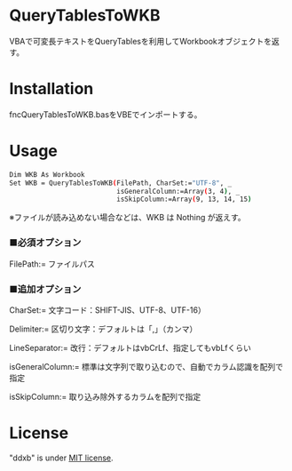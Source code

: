 # QueryTablesToWKB

VBAで可変長テキストをQueryTablesを利用してWorkbookオブジェクトを返す。

# Installation

fncQueryTablesToWKB.basをVBEでインポートする。

# Usage

```bash
Dim WKB As Workbook
Set WKB = QueryTablesToWKB(FilePath, CharSet:="UTF-8", _
                           isGeneralColumn:=Array(3, 4), _
                           isSkipColumn:=Array(9, 13, 14, 15)
```

※ファイルが読み込めない場合などは、WKB は Nothing が返えす。

### ■必須オプション
FilePath:= ファイルパス
### ■追加オプション
CharSet:= 文字コード：SHIFT-JIS、UTF-8、UTF-16）

Delimiter:= 区切り文字：デフォルトは「,」（カンマ）

LineSeparator:= 改行：デフォルトはvbCrLf、指定してもvbLfくらい

isGeneralColumn:= 標準は文字列で取り込むので、自動でカラム認識を配列で指定

isSkipColumn:= 取り込み除外するカラムを配列で指定

# License
"ddxb" is under [MIT license](https://en.wikipedia.org/wiki/MIT_License).

